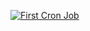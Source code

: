 [![First Cron Job](https://github.com/godidev/test-actions/actions/workflows/main.yml/badge.svg)](https://github.com/godidev/test-actions/actions/workflows/main.yml)
